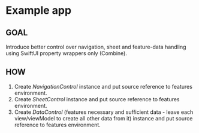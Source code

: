 # Example app


 ## GOAL 
 
Introduce better control over navigation, sheet and feature-data handling using SwiftUI property wrappers only (Combine). 

## HOW

1) Create _NavigationControl_ instance and put source reference to features environment.
2) Create _SheetControl_ instance and put source reference to features environment.
3) Create _DataControl_ (features necessary and sufficient data - leave each view/viewModel to create all other data from it) instance and put source reference to features environment.
 
 
